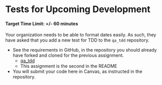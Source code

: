 # Tests for Upcoming Development

#### Target Time Limit: +/- 60 minutes

Your organization needs to be able to format dates easily. As such, they have
asked that you add a new test for TDD to the `qa_tdd` repository.

- See the requirements in GitHub, in the repository you should already have
  forked and cloned for the previous assignment.
  - [qa_tdd](https://github.com/DevMountain/qa_tdd)
  - This assignment is the second in the README
- You will submit your code here in Canvas, as instructed in the repository.
